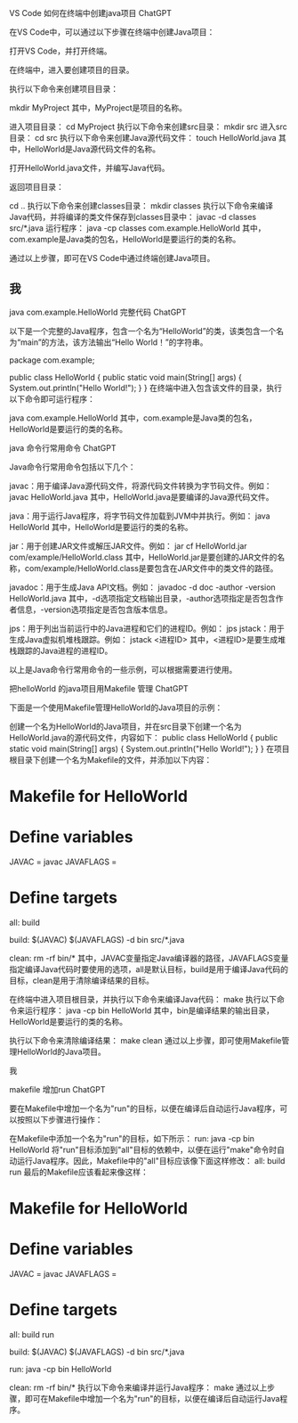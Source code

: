 VS Code 如何在终端中创建java项目
ChatGPT

在VS Code中，可以通过以下步骤在终端中创建Java项目：

打开VS Code，并打开终端。

在终端中，进入要创建项目的目录。

执行以下命令来创建项目目录：

mkdir MyProject
其中，MyProject是项目的名称。

进入项目目录：
cd MyProject
执行以下命令来创建src目录：
mkdir src
进入src目录：
cd src
执行以下命令来创建Java源代码文件：
touch HelloWorld.java
其中，HelloWorld是Java源代码文件的名称。

打开HelloWorld.java文件，并编写Java代码。

返回项目目录：

cd ..
执行以下命令来创建classes目录：
mkdir classes
执行以下命令来编译Java代码，并将编译的类文件保存到classes目录中：
javac -d classes src/*.java
运行程序：
java -cp classes com.example.HelloWorld
其中，com.example是Java类的包名，HelloWorld是要运行的类的名称。

通过以上步骤，即可在VS Code中通过终端创建Java项目。





## 我

java com.example.HelloWorld 完整代码
ChatGPT

以下是一个完整的Java程序，包含一个名为“HelloWorld”的类，该类包含一个名为“main”的方法，该方法输出“Hello World！”的字符串。

package com.example;

public class HelloWorld {
    public static void main(String[] args) {
        System.out.println("Hello World!");
    }
}
在终端中进入包含该文件的目录，执行以下命令即可运行程序：

java com.example.HelloWorld
其中，com.example是Java类的包名，HelloWorld是要运行的类的名称。








java 命令行常用命令
ChatGPT

Java命令行常用命令包括以下几个：

javac：用于编译Java源代码文件，将源代码文件转换为字节码文件。例如：
javac HelloWorld.java
其中，HelloWorld.java是要编译的Java源代码文件。

java：用于运行Java程序，将字节码文件加载到JVM中并执行。例如：
java HelloWorld
其中，HelloWorld是要运行的类的名称。

jar：用于创建JAR文件或解压JAR文件。例如：
jar cf HelloWorld.jar com/example/HelloWorld.class
其中，HelloWorld.jar是要创建的JAR文件的名称，com/example/HelloWorld.class是要包含在JAR文件中的类文件的路径。

javadoc：用于生成Java API文档。例如：
javadoc -d doc -author -version HelloWorld.java
其中，-d选项指定文档输出目录，-author选项指定是否包含作者信息，-version选项指定是否包含版本信息。

jps：用于列出当前运行中的Java进程和它们的进程ID。例如：
jps
jstack：用于生成Java虚拟机堆栈跟踪。例如：
jstack <进程ID>
其中，<进程ID>是要生成堆栈跟踪的Java进程的进程ID。

以上是Java命令行常用命令的一些示例，可以根据需要进行使用。















把helloWorld 的java项目用Makefile 管理
ChatGPT

下面是一个使用Makefile管理HelloWorld的Java项目的示例：

创建一个名为HelloWorld的Java项目，并在src目录下创建一个名为HelloWorld.java的源代码文件，内容如下：
public class HelloWorld {
    public static void main(String[] args) {
        System.out.println("Hello World!");
    }
}
在项目根目录下创建一个名为Makefile的文件，并添加以下内容：
# Makefile for HelloWorld

# Define variables
JAVAC = javac
JAVAFLAGS =

# Define targets
all: build

build:
    $(JAVAC) $(JAVAFLAGS) -d bin src/*.java

clean:
    rm -rf bin/*
其中，JAVAC变量指定Java编译器的路径，JAVAFLAGS变量指定编译Java代码时要使用的选项，all是默认目标，build是用于编译Java代码的目标，clean是用于清除编译结果的目标。

在终端中进入项目根目录，并执行以下命令来编译Java代码：
make
执行以下命令来运行程序：
java -cp bin HelloWorld
其中，bin是编译结果的输出目录，HelloWorld是要运行的类的名称。

执行以下命令来清除编译结果：
make clean
通过以上步骤，即可使用Makefile管理HelloWorld的Java项目。

我

makefile 增加run
ChatGPT

要在Makefile中增加一个名为"run"的目标，以便在编译后自动运行Java程序，可以按照以下步骤进行操作：

在Makefile中添加一个名为"run"的目标，如下所示：
run:
    java -cp bin HelloWorld
将"run"目标添加到"all"目标的依赖中，以便在运行"make"命令时自动运行Java程序。因此，Makefile中的"all"目标应该像下面这样修改：
all: build run
最后的Makefile应该看起来像这样：
# Makefile for HelloWorld

# Define variables
JAVAC = javac
JAVAFLAGS =

# Define targets
all: build run

build:
    $(JAVAC) $(JAVAFLAGS) -d bin src/*.java

run:
    java -cp bin HelloWorld

clean:
    rm -rf bin/*
执行以下命令来编译并运行Java程序：
make
通过以上步骤，即可在Makefile中增加一个名为"run"的目标，以便在编译后自动运行Java程序。




